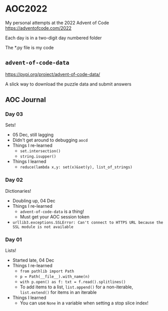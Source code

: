 # AOC2022

My personal attempts at the 2022 Advent of Code <https://adventofcode.com/2022>

Each day is in a two-digit day numbered folder

The *.py file is my code

## `advent-of-code-data`

<https://pypi.org/project/advent-of-code-data/>

A slick way to download the puzzle data and submit answers

## AOC Journal

### Day 03

Sets!

- 05 Dec, still lagging
- Didn't get around to debugging `aocd`
- Things I re-learned
  - `set.intersection()`
  - `string.isupper()`
- Things I learned
  - `reduce(lambda x,y: set(x)&set(y), list_of_strings)`

### Day 02

Dictionaries!

- Doubling up, 04 Dec
- Things I re-learned
  - `advent-of-code-data` is a thing!
  - Must get your AOC session token
- `urllib3.exceptions.SSLError: Can't connect to HTTPS URL because the SSL module is not available`

### Day 01

Lists!

- Started late, 04 Dec
- Things I re-learned
  - `from pathlib import Path`
  - `p = Path(__file__).with_name(n)`
  - `with p.open() as f: txt = f.read().splitlines()`
  - To add items to a list, `list.append()` for a non-iterable, `list.extend()` for items in an iterable
- Things I learned
  - You can use `None` in a variable when setting a stop slice index!
